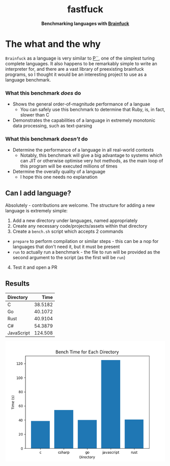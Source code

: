 <h1 align="center">fastfuck</h1>
<div align="center">
 <strong>
  Benchmarking languages with <a href="https://en.wikipedia.org/wiki/Brainfuck">Brainfuck</a>
 </strong>
</div>

# The what and the why

`Brainfuck` as a language is very similar to [P``](https://en.wikipedia.org/wiki/P′′), one of the simplest turing complete languages.
It also happens to be remarkably simple to write an interpreter for, and there are a vast library of preexisting brainfuck programs, so I thought
it would be an interesting project to use as a language benchmark.

### What this benchmark _does_ do

* Shows the general order-of-magnitude performance of a languae
  * You can safely use this benchmark to determine that Ruby, is, in fact, slower than C
* Demonstrates the capabilities of a language in extremely monotonic data processing, such as text-parsing

### What this benchmark _doesn't_ do

* Determine the performance of a language in all real-world contexts
  * Notably, this benchmark will give a big advantage to systems which can JIT or otherwise optimise very hot methods, as the
main loop of this program will be executed millions of times
* Determine the overally quality of a language
  * I hope this one needs no explanation


## Can I add <x> language?

Absolutely - contributions are welcome. The structure for adding a new language is extremely simple:

1. Add a new directory under languages, named appropriately
2. Create any necessary code/projects/assets within that directory
3. Create a `bench.sh` script which accepts 2 commands
  * `prepare` to perform compilation or similar steps - this can be a nop for languages that don't need it, but it must be present
  * `run` to actually run a benchmark - the file to run will be provided as the second argument to the script (as the first will be `run`)
4. Test it and open a PR

## Results

| Directory            |     Time |
|:---------------------|---------:|
| C                    |  38.5182 |
| Go                   |  40.1072 |
| Rust                 |  40.9104 |
| C#                   |  54.3879 |
| JavaScript           | 124.508  |


![bar chart of results](bar_chart.png)
